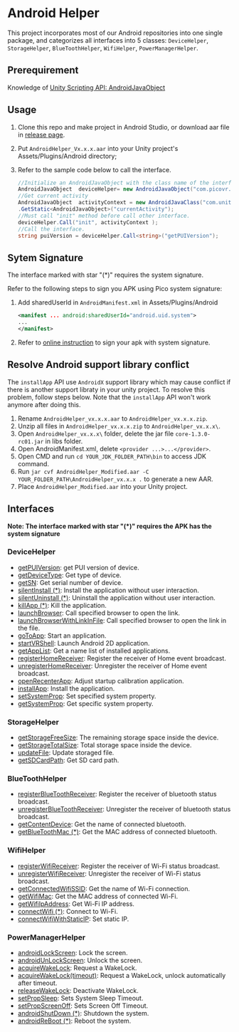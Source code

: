 # Android Helper

This project incorporates most of our Android repositories into one single package, and categorizes all interfaces into 5 classes:  ``DeviceHelper``, ``StorageHelper``, ``BlueToothHelper``, ``WifiHelper``, ``PowerManagerHelper``.

## Prerequirement
 Knowledge of [Unity Scripting API: AndroidJavaObject](https://docs.unity3d.com/ScriptReference/AndroidJavaObject.html)

## Usage
1. Clone this repo and make project in Android Studio, or download aar file in [release page](https://github.com/picoxr/AndroidHelper/releases).

2. Put ``AndroidHelper_Vx.x.x.aar`` into your Unity project's Assets/Plugins/Android directory;  

3. Refer to the sample code below to call the interface.

   ```c#
   //Initialize an AndroidJavaObject with the class name of the interface
   AndroidJavaObject  deviceHelper= new AndroidJavaObject("com.picovr.androidhelper.DeviceHelper");
   //Get current activity
   AndroidJavaObject  activityContext = new AndroidJavaClass("com.unity3d.player.UnityPlayer")
   .GetStatic<AndroidJavaObject>("currentActivity");
   //Must call "init" method before call other interface.
   deviceHelper.Call("init", activityContext );
   //Call the interface.
   string puiVersion = deviceHelper.Call<string>("getPUIVersion");
   ```

## Sytem Signature

The interface marked with star "(*)" requires the system signature.

Refer to the following steps to sign you APK using Pico system signature:

1. Add sharedUserId in ``AndroidManifest.xml`` in Assets/Plugins/Android

   ```xml
   <manifest ... android:sharedUserId="android.uid.system">
   ...
   </manifest>
   ```

2. Refer to [online instruction](http://static.appstore.picovr.com/docs/KioskMode/chapter_three.html) to sign your apk with system signature.

## Resolve Android support library conflict

The ``installApp`` API use ``AndroidX`` support library which may cause conflict if there is another support libraty in your unity project. To resolve this problem, follow steps below. Note that the ``installApp`` API won't work anymore after doing this.

1. Rename ``AndroidHelper_vx.x.x.aar`` to ``AndroidHelper_vx.x.x.zip``.
2. Unzip all files in ``AndroidHelper_vx.x.x.zip`` to ``AndroidHelper_vx.x.x\``.
3. Open ``AndroidHelper_vx.x.x\`` folder, delete the jar file ``core-1.3.0-rc01.jar`` in libs folder.
4. Open AndroidManifest.xml, delete ``<provider ...>...</provider>``.
3. Open CMD and run ``cd YOUR_JDK_FOLDER_PATH\bin`` to access JDK command.
4. Run ``jar cvf AndroidHelper_Modified.aar -C YOUR_FOLDER_PATH\AndroidHelper_vx.x.x .`` to generate a new AAR.
5. Place ``AndroidHelper_Modified.aar`` into your Unity project.


## Interfaces

**Note: The interface marked with star "(*)" requires the APK has the system signature**

### DeviceHelper  
- [getPUIVersion][getPUIVersion]: get PUI version of device.
- [getDeviceType][getDeviceType]: Get type of device.   
- [getSN][getSN]: Get serial number of device.        
- [silentInstall (*)][silentInstall]: Install the application without user interaction.   
- [silentUninstall (*)][silentUninstall]:  Uninstall the application without user interaction.       
- [killApp (*)][killApp]: Kill the application.     
- [launchBrowser][launchBrowser]: Call specified browser to open the link.    
- [launchBrowserWithLinkInFile][launchBrowserWithLinkInFile]: Call specified browser to open the link in the file.    
- [goToApp][goToApp]: Start an application.       
- [startVRShell][startVRShell]: Launch Android 2D application.        
- [getAppList][getAppList]: Get a name list of installed applications.         
- [registerHomeReceiver][registerHomeReceiver]: Register the receiver of Home event broadcast.        
- [unregisterHomeReceiver][unregisterHomeReceiver]: Unregister the receiver of Home event broadcast.     
- [openRecenterApp][openRecenterApp]: Adjust startup calibration application.       
- [installApp][installApp]: Install the application.    
- [setSystemProp][setSystemProp]: Set specified system property.   
- [getSystemProp][setSystemProp]: Get specific system property.    
### StorageHelper
- [getStorageFreeSize][getStorageFreeSize]: The remaining storage space inside the device.      
- [getStorageTotalSize][getStorageTotalSize]: Total storage space inside the device.         
- [updateFile][updateFile]: Update storaged file.   
- [getSDCardPath][getSDCardPath]: Get SD card path.   
### BlueToothHelper
- [registerBlueToothReceiver][registerBlueToothReceiver]: Register the receiver of bluetooth status broadcast.       
- [unregisterBlueToothReceiver][unregisterBlueToothReceiver]: Unregister the receiver of bluetooth status broadcast.   
- [getContentDevice][getContentDevice]: Get the name of connected bluetooth.     
- [getBlueToothMac (*)][getBlueToothMac]: Get the MAC address of connected bluetooth.      
### WifiHelper
- [registerWifiReceiver][registerWifiReceiver]: Register the receiver of Wi-Fi status broadcast.   
- [unregisterWifiReceiver][unregisterWifiReceiver]:  Unregister the receiver of Wi-Fi status broadcast.  
- [getConnectedWifiSSID][getConnectedWifiSSID]: Get the name of Wi-Fi connection.      
- [getWifiMac][getWifiMac]: Get the MAC address of connected Wi-Fi.   
- [getWifiIpAddress][getWifiIpAddress]: Get Wi-Fi IP address.     
- [connectWifi (*)][connectWifi]: Connect to Wi-Fi.    
- [connectWifiWithStaticIP][connectWifiWithStaticIP]: Set static IP.      
### PowerManagerHelper
- [androidLockScreen][androidLockScreen]: Lock the screen.    
- [androidUnLockScreen][androidUnLockScreen]: Unlock the screen.      
- [acquireWakeLock][acquireWakeLock]: Request a WakeLock.       
- [acquireWakeLock(timeout)][acquireWakeLock(timeout)]: Request a WakeLock, unlock automatically after timeout.          
- [releaseWakeLock][releaseWakeLock]: Deactivate WakeLock.       
- [setPropSleep][setPropSleep]: Sets System Sleep Timeout.           
- [setPropScreenOff][setPropScreenOff]: Sets Screen Off Timeout.      
- [androidShutDown (*)][androidShutDown]: Shutdown the system.      
- [androidReBoot (*)][androidReBoot]: Reboot the system.        

[getPUIVersion]: https://github.com/picoxr/AndroidHelper/wiki/DeviceHelper#string-getpuiversion
[getDeviceType]: https://github.com/picoxr/AndroidHelper/wiki/DeviceHelper#string-getdevicetype
[getSN]: https://github.com/picoxr/AndroidHelper/wiki/DeviceHelper#string-getsn
[silentInstall]: https://github.com/picoxr/AndroidHelper/wiki/DeviceHelper#void-silentinstallstring-apkpath-string-packagename
[silentUninstall]: https://github.com/picoxr/AndroidHelper/wiki/DeviceHelper#void-silentuninstallstring-packagename
[killApp]: https://github.com/picoxr/AndroidHelper/wiki/DeviceHelper#void-killappstring-packagename
[launchBrowser]: https://github.com/picoxr/AndroidHelper/wiki/DeviceHelper#void-launchbrowserint-browser-string-link
[launchBrowserWithLinkInFile]: https://github.com/picoxr/AndroidHelper/wiki/DeviceHelper#void-launchbrowserwithlinkinfileint-browser-string-filepath
[goToApp]: https://github.com/picoxr/AndroidHelper/wiki/DeviceHelper#void-gotoappstring-packagename
[startVRShell]: https://github.com/picoxr/AndroidHelper/wiki/DeviceHelper#void-startvrshellint-way-string-args
[getAppList]: https://github.com/picoxr/AndroidHelper/wiki/DeviceHelper#string-getapplist
[registerHomeReceiver]: https://github.com/picoxr/AndroidHelper/wiki/DeviceHelper#void-registerhomereceiver
[unregisterHomeReceiver]: https://github.com/picoxr/AndroidHelper/wiki/DeviceHelper#void-unregisterhomereceiver
[openRecenterApp]: https://github.com/picoxr/AndroidHelper/wiki/DeviceHelper#void-openrecenterapp
[installApp]: https://github.com/picoxr/AndroidHelper/wiki/DeviceHelper#void-openrecenterapp
[setSystemProp]: https://github.com/picoxr/AndroidHelper/wiki/DeviceHelper#boolean-setsystempropstring-key-string-value
[getSystemProp]: https://github.com/picoxr/AndroidHelper/wiki/DeviceHelper#string-getsystempropstring-key-string-defaultvalue
[getStorageFreeSize]: https://github.com/picoxr/AndroidHelper/wiki/StorageHelper#float-getstoragefreesize
[getStorageTotalSize]: https://github.com/picoxr/AndroidHelper/wiki/StorageHelper#float-getstoragetotalsize
[updateFile]: https://github.com/picoxr/AndroidHelper/wiki/StorageHelper#void-updatefilestring-filepath
[getSDCardPath]: https://github.com/picoxr/AndroidHelper/wiki/StorageHelper#string-getsdcardpath
[registerBlueToothReceiver]: https://github.com/picoxr/AndroidHelper/wiki/BlueToothHelper#void-registerbluetoothreceiver
[unregisterBlueToothReceiver]: https://github.com/picoxr/AndroidHelper/wiki/BlueToothHelper#void-unregisterbluetoothreceiver
[getContentDevice]: https://github.com/picoxr/AndroidHelper/wiki/BlueToothHelper#string-getcontentdevice
[getBlueToothMac]: https://github.com/picoxr/AndroidHelper/wiki/BlueToothHelper#string-getbluetoothmac
[registerWifiReceiver]: https://github.com/picoxr/AndroidHelper/wiki/WifiHelper#void-registerwifireceiver
[unregisterWifiReceiver]: https://github.com/picoxr/AndroidHelper/wiki/WifiHelper#void-unregisterwifireceiver
[getConnectedWifiSSID]: https://github.com/picoxr/AndroidHelper/wiki/WifiHelper#string-getconnectedwifissid
[getWifiMac]: https://github.com/picoxr/AndroidHelper/wiki/WifiHelper#string-getwifimac
[getWifiIpAddress]: https://github.com/picoxr/AndroidHelper/wiki/WifiHelper#string-getwifiipaddress
[connectWifi]: https://github.com/picoxr/AndroidHelper/wiki/WifiHelper#void-connectwifistring-ssidstring-password
[connectWifiWithStaticIP]: https://github.com/picoxr/AndroidHelper/wiki/WifiHelper#void-connectwifiwithstaticipstring-ssidstring-passwordstring-ipstring-gatewaystring-dns
[androidLockScreen]: https://github.com/picoxr/AndroidHelper/wiki/PowerManagerHelper#void-androidlockscreen
[androidUnLockScreen]: https://github.com/picoxr/AndroidHelper/wiki/PowerManagerHelper#void-androidunlockscreen
[acquireWakeLock]: https://github.com/picoxr/AndroidHelper/wiki/PowerManagerHelper#void-acquirewakelock
[acquireWakeLock(timeout)]: https://github.com/picoxr/AndroidHelper/wiki/PowerManagerHelper#void-acquirewakelocklong-timeout
[releaseWakeLock]: https://github.com/picoxr/AndroidHelper/wiki/PowerManagerHelper#void-releasewakelock
[setPropSleep]: https://github.com/picoxr/AndroidHelper/wiki/PowerManagerHelper#void-setpropsleepstring-time
[setPropScreenOff]: https://github.com/picoxr/AndroidHelper/wiki/PowerManagerHelper#void-setpropscreenoffstring-time
[androidShutDown]: https://github.com/picoxr/AndroidHelper/wiki/PowerManagerHelper#void-androidshutdown
[androidReBoot]: https://github.com/picoxr/AndroidHelper/wiki/PowerManagerHelper#void-androidreboot


